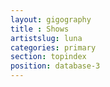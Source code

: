 ```yaml
---
layout: gigography
title : Shows
artistslug: luna
categories: primary
section: topindex
position: database-3
---
```


